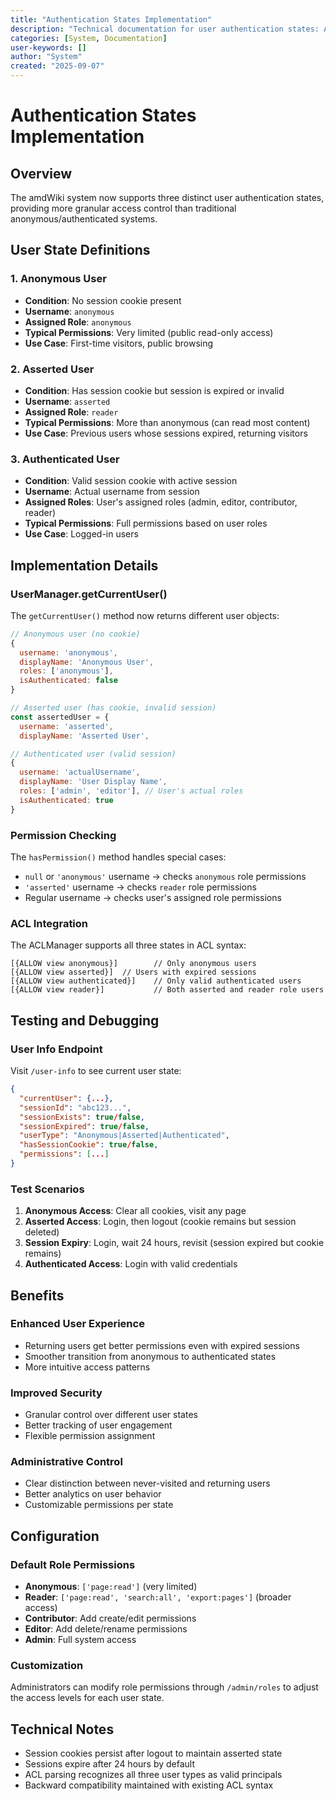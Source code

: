 ```yaml
---
title: "Authentication States Implementation"
description: "Technical documentation for user authentication states: Anonymous, Asserted, and Authenticated"
categories: [System, Documentation]
user-keywords: []
author: "System"
created: "2025-09-07"
---
```


# Authentication States Implementation

## Overview

The amdWiki system now supports three distinct user authentication states, providing more granular access control than traditional anonymous/authenticated systems.

## User State Definitions

### 1. Anonymous User
- **Condition**: No session cookie present
- **Username**: `anonymous`
- **Assigned Role**: `anonymous`
- **Typical Permissions**: Very limited (public read-only access)
- **Use Case**: First-time visitors, public browsing

### 2. Asserted User  
- **Condition**: Has session cookie but session is expired or invalid
- **Username**: `asserted`
- **Assigned Role**: `reader`
- **Typical Permissions**: More than anonymous (can read most content)
- **Use Case**: Previous users whose sessions expired, returning visitors

### 3. Authenticated User
- **Condition**: Valid session cookie with active session
- **Username**: Actual username from session
- **Assigned Roles**: User's assigned roles (admin, editor, contributor, reader)
- **Typical Permissions**: Full permissions based on user roles
- **Use Case**: Logged-in users

## Implementation Details

### UserManager.getCurrentUser()

The `getCurrentUser()` method now returns different user objects:

```javascript
// Anonymous user (no cookie)
{
  username: 'anonymous',
  displayName: 'Anonymous User', 
  roles: ['anonymous'],
  isAuthenticated: false
}

// Asserted user (has cookie, invalid session)
const assertedUser = {
  username: 'asserted',
  displayName: 'Asserted User',

// Authenticated user (valid session)
{
  username: 'actualUsername',
  displayName: 'User Display Name',
  roles: ['admin', 'editor'], // User's actual roles
  isAuthenticated: true
}
```

### Permission Checking

The `hasPermission()` method handles special cases:

- `null` or `'anonymous'` username → checks `anonymous` role permissions
- `'asserted'` username → checks `reader` role permissions  
- Regular username → checks user's assigned role permissions

### ACL Integration

The ACLManager supports all three states in ACL syntax:

```
[{ALLOW view anonymous}]        // Only anonymous users
[{ALLOW view asserted}]  // Users with expired sessions
[{ALLOW view authenticated}]    // Only valid authenticated users
[{ALLOW view reader}]           // Both asserted and reader role users
```

## Testing and Debugging

### User Info Endpoint

Visit `/user-info` to see current user state:

```json
{
  "currentUser": {...},
  "sessionId": "abc123...",
  "sessionExists": true/false,
  "sessionExpired": true/false,
  "userType": "Anonymous|Asserted|Authenticated",
  "hasSessionCookie": true/false,
  "permissions": [...]
}
```

### Test Scenarios

1. **Anonymous Access**: Clear all cookies, visit any page
2. **Asserted Access**: Login, then logout (cookie remains but session deleted)
3. **Session Expiry**: Login, wait 24 hours, revisit (session expired but cookie remains)
4. **Authenticated Access**: Login with valid credentials

## Benefits

### Enhanced User Experience
- Returning users get better permissions even with expired sessions
- Smoother transition from anonymous to authenticated states
- More intuitive access patterns

### Improved Security
- Granular control over different user states
- Better tracking of user engagement
- Flexible permission assignment

### Administrative Control
- Clear distinction between never-visited and returning users
- Better analytics on user behavior
- Customizable permissions per state

## Configuration

### Default Role Permissions

- **Anonymous**: `['page:read']` (very limited)
- **Reader**: `['page:read', 'search:all', 'export:pages']` (broader access)
- **Contributor**: Add create/edit permissions
- **Editor**: Add delete/rename permissions  
- **Admin**: Full system access

### Customization

Administrators can modify role permissions through `/admin/roles` to adjust the access levels for each user state.

## Technical Notes

- Session cookies persist after logout to maintain asserted state
- Sessions expire after 24 hours by default
- ACL parsing recognizes all three user types as valid principals
- Backward compatibility maintained with existing ACL syntax
